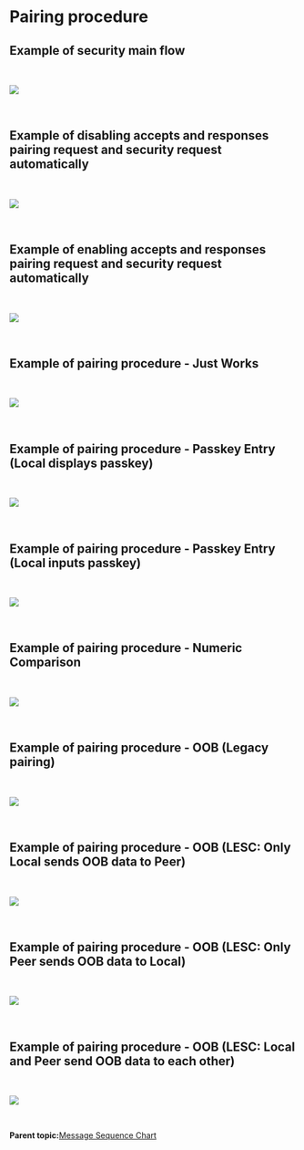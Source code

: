 # Pairing procedure

## Example of security main flow

<br />

![](GUID-7F4D5EFD-E5D9-4A6C-9DE3-9E61D75BB553-low.png)

<br />

## Example of disabling accepts and responses pairing request and security request automatically

<br />

![](GUID-219554E6-BA83-4C36-9FC8-4A390B151DA4-low.png)

<br />

## Example of enabling accepts and responses pairing request and security request automatically

<br />

![](GUID-0E3021D4-5A47-406B-8859-B5D28558022A-low.png)

<br />

## Example of pairing procedure - Just Works

<br />

![](GUID-E67B4EA0-71F0-4FAE-9E9E-EF5546881EA9-low.png)

<br />

## Example of pairing procedure - Passkey Entry \(Local displays passkey\)

<br />

![](GUID-37320D5D-7157-448B-B7D8-7F3BD2BED397-low.png)

<br />

## Example of pairing procedure - Passkey Entry \(Local inputs passkey\)

<br />

![](GUID-890841A1-67E5-434D-A32C-3F95B190BF08-low.png)

<br />

## Example of pairing procedure - Numeric Comparison

<br />

![](GUID-D19362A4-F304-4083-8ACD-B681D045C270-low.png)

<br />

## Example of pairing procedure - OOB \(Legacy pairing\)

<br />

![](GUID-C5761E74-169D-4D38-9E32-6E9F6A2AE4F2-low.png)

<br />

## Example of pairing procedure - OOB \(LESC: Only Local sends OOB data to Peer\)

<br />

![](GUID-7C8A6F35-123A-48A9-A958-664B88026885-low.png)

<br />

## Example of pairing procedure - OOB \(LESC: Only Peer sends OOB data to Local\)

<br />

![](GUID-12562B8C-A7CC-47A6-8FA5-F4DB50C0C55E-low.png)

<br />

## Example of pairing procedure - OOB \(LESC: Local and Peer send OOB data to each other\)

<br />

![](GUID-12D710B8-15AA-400C-BE15-DA33EA4FF016-low.png)

<br />

**Parent topic:**[Message Sequence Chart](GUID-8C579DB8-1E01-44BF-B3C9-1CB390F8A7BC.md)


